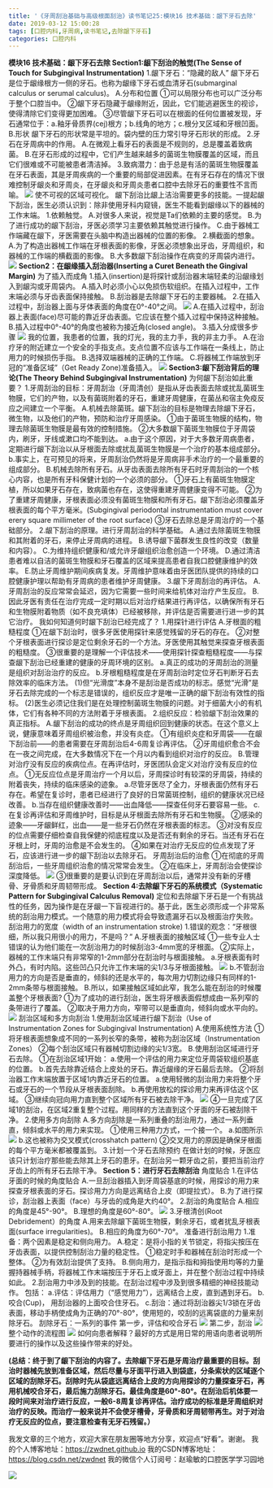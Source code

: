 ```yaml
---
title: '《牙周刮治基础与高级根面刮治》读书笔记25:模块16 技术基础：龈下牙石去除'
date: 2019-03-12 15:00:28
tags: [口腔内科,牙周病,读书笔记,去除龈下牙石]
categories: 口腔内科
---
```


**模块16 技术基础：龈下牙石去除
Section1:龈下刮治的触觉(The Sense of Touch for Subgingival Instrumentation)**
1.龈下牙石：“隐藏的敌人”
龈下牙石是位于龈缘根方一侧的牙石。也称为龈缘下牙石或血清牙石(submarginal calculus or serumal calculus)。
A.分布和位置
①可以局限分布也可以广泛分布于整个口腔当中。
②龈下牙石隐藏于龈缘附近，因此，它们能逃避医生的视诊，使得清除它们变得更加困难。
③尽管龈下牙石可以在根面的任何位置被发现，牙石通常位于：a.釉牙骨质界(cej)根方；b.线角的地方；c.根分叉区域和牙根凹面。
B.形状
龈下牙石的形状常是平坦的。袋内壁的压力常引导牙石形状的形成。
2.牙石在牙周病中的作用。
A.在微观上看牙石的表面是不规则的，总是覆盖着致病菌。
B.在牙石形成的过程中，它们产生越来越多的菌斑生物膜覆盖的区域，而且它们很难或不可能被患者清洁掉。
3.致病潜力：由于总是有活的菌斑生物膜覆盖在牙石表面，其是牙周疾病的一个重要的局部促进因素。在有牙石存在的情况下很难控制牙龈炎和牙周炎，在牙龈炎和牙周炎患者口腔中去除牙石的重要性不言而喻。
![](https://zymblog-1258069789.cos.ap-chengdu.myqcloud.com/blog0109-yzgzjc25/01.png)
使不可视的区域可视化。
龈下刮治比龈上洁治需要更多的技能。一提起龈下刮治，医生必须认识到：除非使用牙科内窥镜，医生不能看到龈缘以下的器械的工作末端。
1.依赖触觉。
A.对很多人来说，视觉是Ta们依赖的主要的感觉。
B.为了进行成功的龈下刮治，牙医必须学习主要依赖其触觉进行操作。
C.由于器械工作端藏在龈下，牙医需要在头脑中构造出器械的位置的影像。
2.横截面的想象。
A.为了构造出器械工作端在牙根表面的影像，牙医必须想象出牙齿，牙周组织，和器械的工作端的横截面的影像。
B.大多数龈下刮治操作在病变的牙周袋内进行。
![](https://zymblog-1258069789.cos.ap-chengdu.myqcloud.com/blog0109-yzgzjc25/02.png)
**Section2：在龈缘插入刮治器(Inserting a Curet Beneath the Gingival Margin)**
为了插入而成角
1.插入(insertion)是将探针或刮治器末端轻柔的沿龈缘划入到龈沟或牙周袋内。
A.插入时必须小心以免损伤软组织。在插入过程中，工作末端必须与牙齿表面保持接触。
B.刮治器是去除龈下牙石的主要器械。
2.在插入过程中，刮治器上面与牙体表面的角度在0°-40°之间。
![](https://zymblog-1258069789.cos.ap-chengdu.myqcloud.com/blog0109-yzgzjc25/03.png)
A.在插入过程中，刮治器上表面(face)尽可能的靠近牙齿表面。它应该在整个插入过程中保持这种接触。
B.插入过程中0°-40°的角度也被称为接近角(closed angle)。
3.插入分成很多步骤
![](https://zymblog-1258069789.cos.ap-chengdu.myqcloud.com/blog0109-yzgzjc25/04.png)
我的位置，我患者的位置，我的灯光，我的主力手，我的非主力手。
A.在治疗牙的附近建立一个安全的手指支点。支点位置不应该与工作端在一条线上，防止用力的时候损伤手指。
B.选择双端器械的正确的工作端。
C.将器械工作端放到牙冠的“准备区域”（Get Ready Zone)准备插入。
![](https://zymblog-1258069789.cos.ap-chengdu.myqcloud.com/blog0109-yzgzjc25/05.png)
**Section3:龈下刮治背后的理论(The Theory Behind Subgingival Instrumentation)**
为何龈下刮治如此重要？
1.牙周刮治的目标：牙周刮治（牙周清创）是指从牙齿表面去除或扰乱菌斑生物膜，它们的产物，以及有菌斑附着的牙石，重建牙周健康，在菌丛和宿主免疫反应之间建立一个平衡。
A.机械去除菌斑。龈下刮治的目标是物理去除龈下牙石，微生物，以及他们的产物，预防和治疗牙周感染。
①由于菌斑生物膜的结构，物理去除菌斑生物膜是最有效的控制措施。
②大多数龈下菌斑生物膜位于牙周袋内，刷牙，牙线或漱口均不能到达。
a.由于这个原因，对于大多数牙周病患者，定期进行龈下刮治以从牙根面去除或扰乱菌斑生物膜是一个治疗的基本组成部分。
b.事实上，在可预见的将来，牙周刮治仍然将是牙周病非手术治疗的一个最重要的组成部分。
B.机械去除所有牙石。从牙齿表面去除所有牙石时牙周刮治的一个核心内容，也是所有牙科保健计划的一个必须的部分。
①牙石上有菌斑生物膜定植，所以如果牙石存在，致病菌也存在，这使得重建牙周健康变得不可能。
②为了重建牙周健康，牙根表面必须没有菌斑生物膜和所有牙石。龈下刮治必须覆盖牙根表面的每个平方毫米。(Subgingival periodontal instrumentation must cover erery square millimeter of the root surface)
③牙石去除总是牙周治疗的一个基础部分。
2.龈下刮治的原理。进行牙周刮治的科学基础。
A.通过去除菌斑生物膜和其附着的牙石，来停止牙周病的进程。
B.诱导龈下菌群发生良性的改变（数量和内容）。
C.为维持组织健康和/或允许牙龈组织治愈创造一个环境。
D.通过清洁患者难以自洁的菌斑生物膜和牙石覆盖的区域来提高患者自我口腔健康维护的效率。
E.防止牙周维护期间疾病复发。牙周维护意味着由牙医团队提供的持续的口腔健康护理以帮助有牙周病的患者维护牙周健康。
3.龈下牙周刮治的再评估。
A.牙周刮治的反应常常会延迟，因为它需要一些时间来给机体对治疗产生反应。
B.因此牙医有责任在治疗完成一定时期以后对治疗结果进行再评估，以确保所有牙石和生物膜附着物质（如不良充填体）已经被移除，并评估是否需要进行进一步的其它治疗。
我如何知道何时龈下刮治已经完成了？
1.用探针进行评估
A.牙根面的粗糙程度
①在龈下刮治时，很多牙医使用探针来感觉残留的牙石的存在。
②对整个牙根表面进行探诊是定位剩余牙石的一个方法。牙医使用其触觉来探查牙根表面的粗糙度。
③很重要的是理解一个评估技术——使用探针探查粗糙程度——与探查龈下刮治已经重建的健康的牙周环境的区别。
a.真正的成功的牙周刮治的测量是组织对刮治治疗的反应。
b.牙根粗糙程度是在牙周刮治时定位牙石判断牙石去除效率的临床方法。
(1)但“光滑度”本身不是刮治是否成功的标志。感觉“光滑”是牙石去除完成的一个标志是错误的，组织反应才是唯一正确的龈下刮治有效性的指标。
(2)医生必须记住我们是在处理控制菌斑生物膜的问题。对于细菌大小的有机体，它们有各种不同的方法附着于牙根表面。
2.组织反应：检验龈下刮治效果的真正指标。
A.龈下刮治的成功的终点是牙周组织回到健康的状态。在这个意义上说，健康意味着牙周组织被治愈，并没有炎症。
①有组织炎症和牙周袋——在龈下刮治前——的患者需要在牙周刮治后4-6周复诊再评估。
②牙周组织愈合不会在一夜之间完成，在大多数情况下在一个月以内看到组织对治疗的反应。
B.管理对治疗没有反应的疾病位点。在再评估时，牙医团队会定义对治疗没有反应的位点。
①无反应位点是牙周治疗一个月以后，牙周探诊时有较深的牙周袋，持续的附着丧失，持续的临床感染的迹象。
a.尽管牙医尽了全力，牙根表面仍然有牙石存在。希望在复诊时，患者已经进行了良好的日常菌斑控制，组织的健康状况已经改善。
b.当存在组织健康改善时——出血降低——探查任何牙石要容易一些。
c.在复诊再评估和牙周维护时，目标是从牙根面去除所有牙石和生物膜。
②感染的迹象——牙龈鲜红，出血——是一些牙石仍然在牙根表面的标志。
③对没有反应的位点需要仔细检查自我保健的彻底程度以及是否还有剩余的牙石。当还有牙石在牙根上时，牙周的治愈是不会发生的。
④如果在对治疗无反应的位点发现了牙石，应该进行进一步的龈下刮治以去除牙石。
牙周刮治后的治愈
①在彻底的牙周刮治后，一些牙周组织治愈的情况常常会发生。
②在临床上，牙周刮治会使探诊深度降低。
![](https://zymblog-1258069789.cos.ap-chengdu.myqcloud.com/blog0109-yzgzjc25/06.png)
③很重要的是要认识到在牙周刮治以后，通常并没有新的牙槽骨、牙骨质和牙周韧带形成。
**Section 4:去除龈下牙石的系统模式（Systematic Pattern for Subgingival Calculus Removal)**
定位和去除龈下牙石是一个有挑战性的任务，因为操作是在牙龈一下盲视进行的。基于此，医生必须形成一个非常系统的刮治用力模式。一个随意的用力模式将会导致遗漏牙石以及根面治疗失败。
刮治用力的宽度（width of an instrumentation stroke)
1.错误的观念：“牙根很细，所以我只用很小的用力，不是吗？”
A.牙根表面的接触区域
①一些专业人士错误的认为他们能在一次刮治用力的时候刮治3-4mm宽的牙根面。
②实际上，器械的工作末端只有非常窄的1-2mm部分在刮治时与根面接触。
a.牙根表面有时外凸，有时内陷。这些凹凸只允许工作末端的尖1/3与牙根面接触。
![](https://zymblog-1258069789.cos.ap-chengdu.myqcloud.com/blog0109-yzgzjc25/07.png)
b.不管刮治用力的方向是否是垂直的，倾斜的还是水平的，每次用力切割边缘只有同样的1-2mm条带与根面接触。
B.所以，如果接触区域如此窄，我怎么能在刮治的时候覆盖整个牙根表面?
①为了成功的进行刮治，医生将牙根表面假想成由一系列窄的条带进行了覆盖。
②取决于用力方向，窄带可以是垂直向，倾斜向或水平向的。
![](https://zymblog-1258069789.cos.ap-chengdu.myqcloud.com/blog0109-yzgzjc25/08.png)
刮治区域和多方向刮治
1.使用刮治区域进行龈下刮治（Use of Instrumentation Zones for Subgingival Instrumentation)
A.使用系统性方法
①将牙根表面想象成不同的一系列长窄的条带，被称为刮治区域（Instrumentation Zones）
②每个刮治区域只有器械切割边缘的尖1/3宽。
B.使用刮治区域进行牙石去除。
①在刮治区域1开始：
a.使用一个评估的用力来定位牙周袋软组织基底的位置。
b.首先去除靠近结合上皮处的牙石。靠近龈缘的牙石最后去除。
②将刮治器工作末端放置于区域1内靠近牙石的位置。
a.使用轻微的刮治用力来将整个牙石或牙石的一个节段从牙根表面刮除。
b.再使用放松的探诊用力来再评估这个区域。
③继续向冠向用力直到整个区域所有牙石被去除干净。
![](https://zymblog-1258069789.cos.ap-chengdu.myqcloud.com/blog0109-yzgzjc25/09.png)
④一旦完成了区域1的刮治，在区域2重复整个过程。用同样的方法直到这个牙面的牙石被刮除干净。
2.使用多方向刮除
A.多方向刮除是一系列重叠的刮治用力，通过一系列垂直，倾斜或水平的用力来实现。
①使用三种用力方式，一个接一个。
a.如图所示
![](https://zymblog-1258069789.cos.ap-chengdu.myqcloud.com/blog0109-yzgzjc25/10.png)
b.这也被称为交叉模式(crosshatch pattern)
②交叉用力的原因是确保牙根面的每个平方毫米都被覆盖到。
3.计划一个牙石去除预约
在做计划的时候，牙医应该只计划治疗那些能去除其上牙石的患牙。在刮治另一颗牙齿之前，要把当前治疗牙齿上的所有牙石去除干净。
**Section 5：进行牙石去除刮治**
角度贴合
1.在评估牙面的时候的角度贴合
A.一旦刮治器插入到牙周袋基底的时候，用探诊的用力来探查牙根表面的牙石。探诊用力方向是远离结合上皮（即提拉式）。
B.为了进行探诊，刮治器上表面（face）与牙齿的成角是大约40°。
2.刮治的角度贴合
A.相应的角度是45°-90°。
B.理想的角度是60°-80°。
![](https://zymblog-1258069789.cos.ap-chengdu.myqcloud.com/blog0109-yzgzjc25/11.png)
3.牙根清创(Root Debridement）的角度
A.用来去除龈下菌斑生物膜，剩余牙石，或者扰乱牙根表面(surface irregularities)。
B.相应的角度为60°-70°。
准备进行刮治用力
1.准备：两个因素是稳定和侧向用力。
A.稳定：是将小指的关节锁定，将指尖按压在牙齿表面，以提供控制刮治力量的稳定性。
①稳定时手和器械在刮治时形成一个整体。
②为有效刮治提供了支持。
B.侧向用力，是指示指和拇指使用均等的力量握持器械手柄，将器械工作末端按压于牙石上或牙面上，并在整个刮治过程中持续如此。
2.刮治用力中涉及到的技能。在刮治过程中涉及到很多精细的神经技能动作。
包括：
a.评估：评估用力（“感觉用力”），远离结合上皮，直到遇到牙石。
b.咬合(Cup)， 用刮治器的上面咬合住牙石。
c.刮治：通过将刮治器尖1/3锁在牙齿表面，移动手柄使成角为正确的70°-80°，使用短的，咬刮的远离袋底的力量来刮除牙石。
刮除牙石：一系列的事件
第一步，评估和咬合牙石
![](https://zymblog-1258069789.cos.ap-chengdu.myqcloud.com/blog0109-yzgzjc25/12.png)
第二步，刮治
![](https://zymblog-1258069789.cos.ap-chengdu.myqcloud.com/blog0109-yzgzjc25/13.png)
整个动作的流程图
![](https://zymblog-1258069789.cos.ap-chengdu.myqcloud.com/blog0109-yzgzjc25/14.png)
如何向患者解释？最好的方式是用日常的用语向患者说明所要进行的操作以及这些操作带来的好处。

**(总结：终于到了龈下刮治的内容了。去除龈下牙石是牙周治疗最重要的目标。刮治时器械先放到准备区域，然后尽量与牙面平行进入到袋底，分条索状的区域逐个区域的刮除牙石。刮除时先从袋底远离结合上皮的方向用探诊的力量探查牙石，再用机械咬合牙石，最后施力刮除牙石。最佳角度是60°-80°。在刮治后机体要一段时间来对治疗进行反应，一般6-8周复诊再评估。治疗成功的标准是牙周组织对治疗的反映。而治疗一般来说并不会使牙槽骨，牙骨质和牙周韧带再生。对于对治疗无反应的位点，要注意检查有无牙石残留。）**

我发文章的三个地方，欢迎大家在朋友圈等地方分享，欢迎点“好看”。谢谢。
我的个人博客地址：https://zwdnet.github.io
我的CSDN博客地址：https://blog.csdn.net/zwdnet
我的微信个人订阅号：赵瑜敏的口腔医学学习园地

![](https://zymblog-1258069789.cos.ap-chengdu.myqcloud.com/other/wx.jpg)